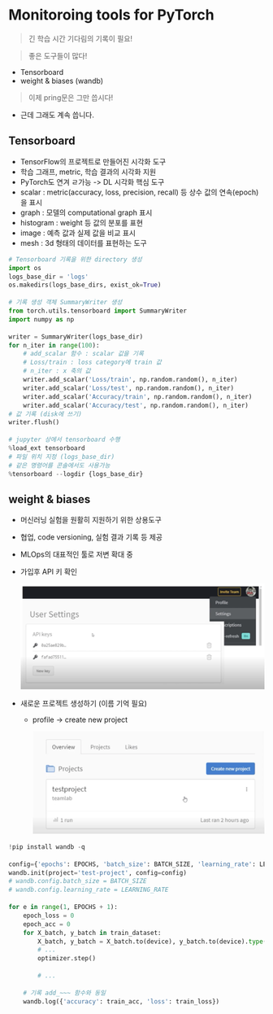# Monitoroing tools for PyTorch

> 긴 학습 시간 기다림의 기록이 필요!

> 좋은 도구들이 많다!

- Tensorboard
- weight & biases (wandb)

> 이제 pring문은 그만 씁시다!

- 근데 그래도 계속 씁니다.

## Tensorboard

- TensorFlow의 프로젝트로 만들어진 시각화 도구
- 학습 그래프, metric, 학습 결과의 시각화 지원
- PyTorch도 연겨 ㄹ가능 -> DL 시각화 핵심 도구
- scalar : metric(accuracy, loss, precision, recall) 등 상수 값의 연속(epoch)을 표시
- graph : 모델의 computational graph 표시
- histogram : weight 등 값의 분포를 표현
- image : 예측 값과 실제 값을 비교 표시
- mesh : 3d 형태의 데이터를 표현하는 도구

```python
# Tensorboard 기록을 위한 directory 생성
import os
logs_base_dir = 'logs'
os.makedirs(logs_base_dirs, exist_ok=True)

# 기록 생성 객체 SummaryWriter 생성
from torch.utils.tensorboard import SummaryWriter
import numpy as np

writer = SummaryWriter(logs_base_dir)
for n_iter in range(100):
    # add_scalar 함수 : scalar 값을 기록
    # Loss/train : loss category에 train 값
    # n_iter : x 축의 값
    writer.add_scalar('Loss/train', np.random.random(), n_iter)  
    writer.add_scalar('Loss/test', np.random.random(), n_iter)
    writer.add_scalar('Accuracy/train', np.random.random(), n_iter)
    writer.add_scalar('Accuracy/test', np.random.random(), n_iter)
# 값 기록 (disk에 쓰기)
writer.flush()

# jupyter 상에서 tensorboard 수행
%load_ext tensorboard
# 파일 위치 지정 (logs_base_dir)
# 같은 명령어를 콘솔에서도 사용가능
%tensorboard --logdir {logs_base_dir}
```

## weight & biases

- 머신러닝 실험을 원활히 지원하기 위한 상용도구
- 협업, code versioning, 실험 결과 기록 등 제공
- MLOps의 대표적인 툴로 저변 확대 중

- 가입후 API 키 확인
    
    ![](./img/2021-08-19-14-28-38.png)

- 새로운 프로젝트 생성하기 (이름 기억 필요)
  - profile -> create new project
  
    ![](./img/2021-08-19-14-29-38.png)


```python
!pip install wandb -q

config={'epochs': EPOCHS, 'batch_size': BATCH_SIZE, 'learning_rate': LEARNING_RATE}
wandb.init(project='test-project', config=config)
# wandb.config.batch_size = BATCH_SIZE
# wandb.config.learning_rate = LEARNING_RATE

for e in range(1, EPOCHS + 1):
    epoch_loss = 0
    epoch_acc = 0
    for X_batch, y_batch in train_dataset:
        X_batch, y_batch = X_batch.to(device), y_batch.to(device).type(torch.cuda.FloatTensor)
        # ...
        optimizer.step()

        # ...

    # 기록 add_~~~ 함수와 동일
    wandb.log({'accuracy': train_acc, 'loss': train_loss})
```



